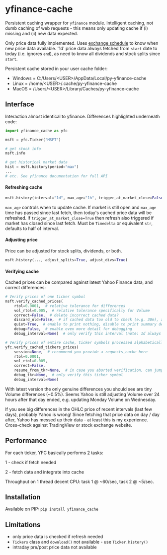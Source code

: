 # yfinance-cache
Persistent caching wrapper for `yfinance` module. Intelligent caching, not dumb caching of web requests - this means only updating cache if (i) missing and (ii) new data expected.

Only price data fully implemented. Uses [exchange schedule](https://github.com/gerrymanoim/exchange_calendars) to know when new price data available. '1d' price data always fetched from `start` date to today (i.e. ignores `end`), as need to know all dividends and stock splits since `start`.

Persistent cache stored in your user cache folder:
- Windows = C:/Users/\<USER\>/AppData/Local/py-yfinance-cache
- Linux = /home/\<USER\>/.cache/py-yfinance-cache
- MacOS = /Users/\<USER\>/Library/Caches/py-yfinance-cache

## Interface
Interaction almost identical to yfinance. Differences highlighted underneath code:

```python
import yfinance_cache as yfc

msft = yfc.Ticker("MSFT")

# get stock info
msft.info

# get historical market data
hist = msft.history(period="max")
...
# etc. See yfinance documentation for full API
```

#### Refreshing cache
```python
msft.history(interval="1d", max_age="1h", trigger_at_market_close=False, ...)
```
`max_age` controls when to update cache. If market is still open and `max_age` time has passed since last fetch, then today's cached price data will be refreshed. If `trigger_at_market_close=True` then refresh also triggered if market has closed since last fetch. Must be `Timedelta` or equivalent `str`, defaults to half of interval. 

#### Adjusting price
Price can be adjusted for stock splits, dividends, or both.
```python
msft.history(..., adjust_splits=True, adjust_divs=True)
```

#### Verifying cache
Cached prices can be compared against latest Yahoo Finance data, and correct differences:
```python
# Verify prices of one ticker symbol
msft.verify_cached_prices(
	rtol=0.0001,  # relative tolerance for differences
	vol_rtol=0.005,  # relative tolerance specifically for Volume
	correct=False,  # delete incorrect cached data?
	discard_old=False,  # if cached data too old to check (e.g. 30m), assume incorrect and delete?
	quiet=True,  # enable to print nothing, disable to print summary detail of why cached data wrong
	debug=False,  # enable even more detail for debugging 
	debug_interval=None)  # only verify this interval (note: 1d always verified)

# Verify prices of entire cache, ticker symbols processed alphabetically. Recommend using `requests_cache` session.
yfc.verify_cached_tickers_prices(
	session=None,  # recommend you provide a requests_cache here
	rtol=0.0001,
	vol_rtol=0.005,
	correct=False,
	resume_from_tkr=None,  # in case you aborted verification, can jump ahead to this ticker symbol. Append '+1' to start AFTER the ticker
	debug_tkr=None,  # only verify this ticker symbol
	debug_interval=None)
```

With latest version the only genuine differences you should see are tiny Volume differences (~0.5%). Seems Yahoo is still adjusting Volume over 24 hours after that day ended, e.g. updating Monday Volume on Wednesday.

If you see big differences in the OHLC price of recent intervals (last few days), probably Yahoo is wrong! Since fetching that price data on day / day after, Yahoo has messed up their data - at least this is my experience. Cross-check against TradingView or stock exchange website.

## Performance

For each ticker, YFC basically performs 2 tasks:

1 - check if fetch needed

2 - fetch data and integrate into cache

Throughput on 1 thread decent CPU: task 1 @ ~60/sec, task 2 @ ~5/sec.

## Installation

Available on PIP: `pip install yfinance_cache`

## Limitations

- only price data is checked if refresh needed
- `Tickers` class and `download()` not available - use `Ticker.history()`
- intraday pre/post price data not available
